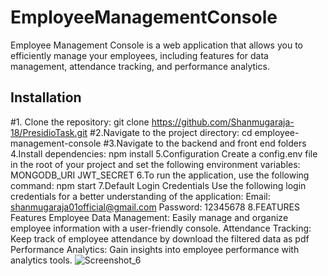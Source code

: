 # EmployeeManagementConsole
Employee Management Console is a web application that allows you to efficiently manage your employees, including features for data management, attendance tracking, and performance analytics.

## Installation

#1. Clone the repository:
git clone https://github.com/Shanmugaraja-18/PresidioTask.git
#2.Navigate to the project directory:
cd employee-management-console
#3.Navigate to the backend and front end folders
4.Install dependencies:
npm install
5.Configuration
Create a config.env file in the root of your project and set the following environment variables:
MONGODB_URI
JWT_SECRET
6.To run the application, use the following command:
npm start
7.Default Login Credentials
Use the following login credentials for a better understanding of the application:
Email: shanmugaraja01official@gmail.com
Password: 12345678
8.FEATURES
Features
Employee Data Management: Easily manage and organize employee information with a user-friendly console.
Attendance Tracking: Keep track of employee attendance by download the filtered data as pdf
Performance Analytics: Gain insights into employee performance with analytics tools.
![Screenshot_6](https://github.com/Shanmugaraja-18/PresidioTask/assets/83769596/3add6102-2eea-4ff7-a2f4-9015e08eafd3)
